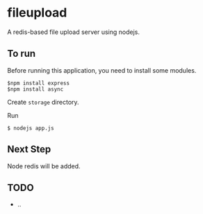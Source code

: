 fileupload
===========

A redis-based file upload server using nodejs.

## To run
Before running this application, you need to install some modules.

	$npm install express
	$npm install async

Create `storage` directory.

Run 

	$ nodejs app.js

## Next Step
Node redis will be added.

## TODO

- ..

